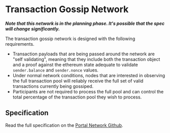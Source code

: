 # Transaction Gossip Network

***Note that this network is in the planning phase. It's possible that the spec will change significantly.***

The transaction gossip network is designed with the following requirements.

- Transaction payloads that are being passed around the network are "self validating", meaning that they include both the transaction object and a proof against the ethereum state adequate to validate `sender.balance` and `sender.nonce` values.
- Under normal network conditions, nodes that are interested in observing the full transaction pool will reliably receive the full set of valid transactions currently being gossiped.
- Participants are not required to process the full pool and can control the total percentage of the transaction pool they wish to process.

## Specification

Read the full specification on the [Portal Network Github](https://github.com/ethereum/portal-network-specs/blob/master/transaction-gossip.md).